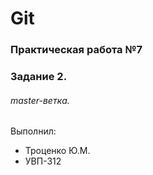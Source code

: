 # Git
### Практическая работа №7
### Задание 2.
###### master-ветка.
Выполнил:
* Троценко Ю.М.
* УВП-312
